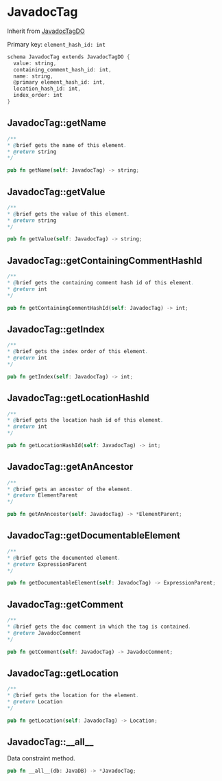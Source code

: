 # JavadocTag

Inherit from [JavadocTagDO](./JavadocTagDO.md)

Primary key: `element_hash_id: int`

```rust
schema JavadocTag extends JavadocTagDO {
  value: string,
  containing_comment_hash_id: int,
  name: string,
  @primary element_hash_id: int,
  location_hash_id: int,
  index_order: int
}
```
## JavadocTag::getName

```java
/**
* @brief gets the name of this element.
* @return string
*/
```
```rust
pub fn getName(self: JavadocTag) -> string;
```
## JavadocTag::getValue

```java
/**
* @brief gets the value of this element.
* @return string
*/
```
```rust
pub fn getValue(self: JavadocTag) -> string;
```
## JavadocTag::getContainingCommentHashId

```java
/**
* @brief gets the containing comment hash id of this element.
* @return int
*/
```
```rust
pub fn getContainingCommentHashId(self: JavadocTag) -> int;
```
## JavadocTag::getIndex

```java
/**
* @brief gets the index order of this element.
* @return int
*/
```
```rust
pub fn getIndex(self: JavadocTag) -> int;
```
## JavadocTag::getLocationHashId

```java
/**
* @brief gets the location hash id of this element.
* @return int
*/
```
```rust
pub fn getLocationHashId(self: JavadocTag) -> int;
```
## JavadocTag::getAnAncestor

```java
/**
* @brief gets an ancestor of the element.
* @return ElementParent 
*/
```
```rust
pub fn getAnAncestor(self: JavadocTag) -> *ElementParent;
```
## JavadocTag::getDocumentableElement

```java
/**
* @brief gets the documented element.
* @return ExpressionParent 
*/
```
```rust
pub fn getDocumentableElement(self: JavadocTag) -> ExpressionParent;
```
## JavadocTag::getComment

```java
/**
* @brief gets the doc comment in which the tag is contained.
* @return JavadocComment 
*/
```
```rust
pub fn getComment(self: JavadocTag) -> JavadocComment;
```
## JavadocTag::getLocation

```java
/**
* @brief gets the location for the element.
* @return Location
*/
```
```rust
pub fn getLocation(self: JavadocTag) -> Location;
```
## JavadocTag::\_\_all\_\_

Data constraint method.

```rust
pub fn __all__(db: JavaDB) -> *JavadocTag;
```
